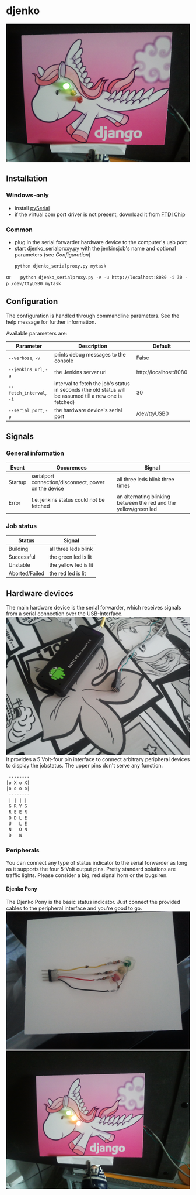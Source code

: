 djenko
======

![djenko Pony](https://github.com/nalch/djenko/blob/master/images/IMG_20141013_145952.jpg "The djenko pony")

## Installation

### Windows-only
* install [pySerial](http://pythonhosted.org//pyserial/#)
* if the virtual com port driver is not present, download it from [FTDI Chip](http://www.ftdichip.com/Drivers/VCP.htm) 

### Common
* plug in the serial forwarder hardware device to the computer's usb port
* start djenko_serialproxy.py with the jenkinsjob's name and optional parameters (see _Configuration_)
    ```
    python djenko_serialproxy.py mytask
    ```
or
    ```   
    python djenko_serialproxy.py -v -u http://localhost:8080 -i 30 -p /dev/ttyUSB0 mytask
    ```

## Configuration
The configuration is handled through commandline parameters. See the help message for further information.

Available parameters are:

|        Parameter         |                                            Description                                                   |       Default         |
|--------------------------|----------------------------------------------------------------------------------------------------------|-----------------------|
| `--verbose`, `-v`        | prints debug messages to the console                                                                     | False                 |
| `--jenkins_url`, `-u`    | the Jenkins server url                                                                                   | http://localhost:8080 |
| `--fetch_interval`, `-i` | interval to fetch the job's status in seconds (the old status will be assumed till a new one is fetched) | 30                    |
| `--serial_port`, `-p`    | the hardware device's serial port                                                                        | /dev/ttyUSB0          |

## Signals

### General information
|  Event  |                     Occurences                        |                              Signal                                 |
|---------|-------------------------------------------------------|---------------------------------------------------------------------|
| Startup | serialport connection/disconnect, power on the device | all three leds blink three times                                    |
| Error   | f.e. jenkins status could not be fetched              | an alternating blinking between the red and the yellow/green led    |
 
### Job status
|    Status      |         Signal        |
|----------------|-----------------------|
| Building       | all three leds blink  |
| Successful     | the green led is lit  |
| Unstable       | the yellow led is lit |
| Aborted/Failed | the red led is lit    |

## Hardware devices
The main hardware device is the serial forwarder, which receives signals from a serial connection over the USB-Interface.
![Serial forwarder](https://github.com/nalch/djenko/blob/master/images/IMG_20141013_150458.jpg "Serial forwarder")
It provides a 5 Volt-four pin interface to connect arbitrary peripheral devices to display the jobstatus. The upper pins don't serve any function.

```
 --------
|o X o X|
|o o o o|
 --------
 | | | |
 G R Y G
 R E E R
 O D L E
 U   L E
 N   O N
 D   W  
```

### Peripherals
You can connect any type of status indicator to the serial forwarder as long as it supports the four 5-Volt output pins. Pretty standard solutions are traffic lights. Please consider a big, red signal horn or the bugsiren.

#### Djenko Pony
The Djenko Pony is the basic status indicator. Just connect the provided cables to the peripheral interface and you're good to go.
![Djenko Pony](https://github.com/nalch/djenko/blob/master/images/IMG_20141013_150231.jpg "Pony connector")![Pony Connector](https://github.com/nalch/djenko/blob/master/images/IMG_20141013_150021.jpg "Djenko Pony")